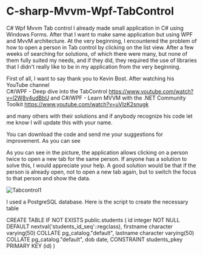 # C-sharp-Mvvm-Wpf-TabControl
C# Wpf Mvvm  Tab control
I already made small application in C# using Windows Forms. After that I want to make same application but using WPF and MvvM architecture.
At the very beginning, I encountered the problem of how to open a person in Tab control by clicking on the list view. After a few weeks of searching for solutions, of which there were many, but none of them fully suited my needs, and if they did, they required the use of libraries that I didn't really like to be in my application from the very beginning.

First of all, I want to say thank you to Kevin Bost. 
After watching his YouTube channel  
C#/WPF - Deep dive into the TabControl
https://www.youtube.com/watch?v=l2W8v4udBbU and 
C#/WPF - Learn MVVM with the .NET Community Toolkit
https://www.youtube.com/watch?v=uVIzK2snugk

and many others with their solutions and if anybody recognize his code let me know I will update this with your name.

You can download the code and send me your suggestions for improvement. As you can see 

As you can see in the picture, the application allows clicking on a person twice to open a new tab for the same person. If anyone has a solution to solve this, I would appreciate your help. A good solution would be that if the person is already open, not to open a new tab again, but to switch the focus to that person and show the data.


![Tabcontrol1](https://user-images.githubusercontent.com/37701426/222963571-fd2f936b-b628-4d4b-93f5-a350d4d7c957.png)

I used a PostgreSQL database. Here is the script to create the necessary table

CREATE TABLE IF NOT EXISTS public.students
(
    id integer NOT NULL DEFAULT nextval('students_id_seq'::regclass),
    firstname character varying(50) COLLATE pg_catalog."default",
    lastname character varying(50) COLLATE pg_catalog."default",
    dob date,
    CONSTRAINT students_pkey PRIMARY KEY (id)
)
